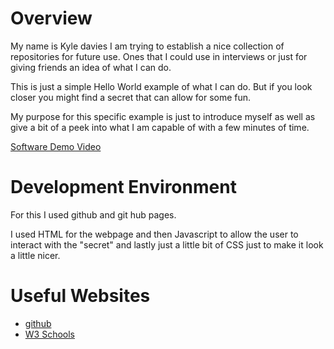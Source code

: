 # Overview

My name is Kyle davies I am trying to establish a nice collection of repositories for future use. Ones that I could use in interviews or just for giving friends an idea of what I can do.

This is just a simple Hello World example of what I can do. But if you look closer you might find a secret that can allow for some fun.

My purpose for this specific example is just to introduce myself as well as give a bit of a peek into what I am capable of with a few minutes of time.

[Software Demo Video](http://youtube.link.goes.here)

# Development Environment

For this I used github and git hub pages.

I used HTML for the webpage and then Javascript to allow the user to interact with the "secret" and lastly just a little bit of CSS just to make it look a little nicer.

# Useful Websites

* [github](https://github.com/)
* [W3 Schools](https://www.w3schools.com/howto/howto_js_draggable.asp)

